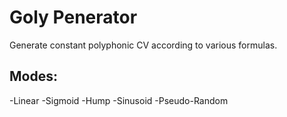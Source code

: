 # Goly Penerator

Generate constant polyphonic CV according to various formulas.
## Modes:
-Linear
-Sigmoid
-Hump
-Sinusoid
-Pseudo-Random
